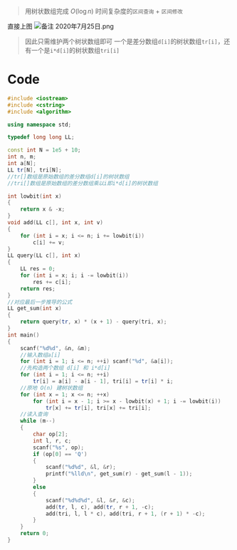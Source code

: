 > 用树状数组完成 $O(\log n)$ 时间复杂度的`区间查询` + `区间修改`

直接上图
![备注 2020年7月25日.png](https://cdn.acwing.com/media/article/image/2021/04/13/55909_2458a3c69c-备注-2020年7月25日.png) 

> 因此只需维护两个树状数组即可
> 一个是差分数组`d[i]`的树状数组`tr[i]`，还有一个是`i*d[i]`的树状数组`tri[i]`

# Code
```c++
#include <iostream>
#include <cstring>
#include <algorithm>

using namespace std;

typedef long long LL;

const int N = 1e5 + 10;
int n, m;
int a[N];
LL tr[N], tri[N];
//tr[]数组是原始数组的差分数组d[i]的树状数组
//tri[]数组是原始数组的差分数组乘以i即i*d[i]的树状数组

int lowbit(int x)
{
    return x & -x;
}
void add(LL c[], int x, int v)
{
    for (int i = x; i <= n; i += lowbit(i))
        c[i] += v;
}
LL query(LL c[], int x)
{
    LL res = 0;
    for (int i = x; i; i -= lowbit(i))
        res += c[i];
    return res;
}
//对应最后一步推导的公式
LL get_sum(int x)
{
    return query(tr, x) * (x + 1) - query(tri, x);
}
int main()
{
    scanf("%d%d", &n, &m);
    //输入数组a[i]
    for (int i = 1; i <= n; ++i) scanf("%d", &a[i]);
    //先构造两个数组 d[i] 和 i*d[i]
    for (int i = 1; i <= n; ++i) 
        tr[i] = a[i] - a[i - 1], tri[i] = tr[i] * i;
    //原地 O(n) 建树状数组
    for (int x = 1; x <= n; ++x)
        for (int i = x - 1; i >= x - lowbit(x) + 1; i -= lowbit(i))
            tr[x] += tr[i], tri[x] += tri[i];
    //读入查询
    while (m--)
    {
        char op[2];
        int l, r, c;
        scanf("%s", op);
        if (op[0] == 'Q')
        {
            scanf("%d%d", &l, &r);
            printf("%lld\n", get_sum(r) - get_sum(l - 1));
        }
        else
        {
            scanf("%d%d%d", &l, &r, &c);
            add(tr, l, c), add(tr, r + 1, -c);
            add(tri, l, l * c), add(tri, r + 1, (r + 1) * -c);
        }
    }
    return 0;
}
```